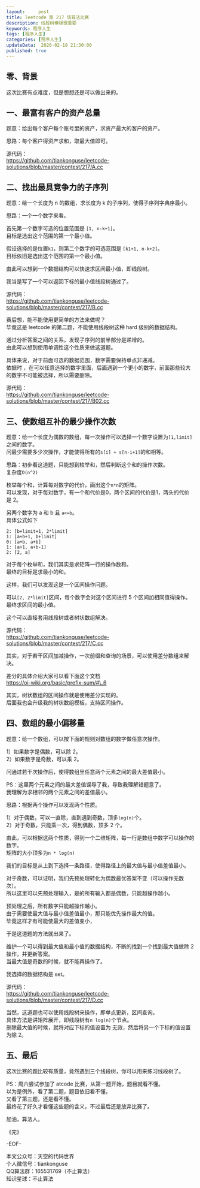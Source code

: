 ```yaml
---   
layout:     post  
title: leetcode 第 217 场算法比赛  
description: 线段树模板很重要  
keywords: 程序人生  
tags: [程序人生]    
categories: [程序人生]  
updateData:  2020-02-18 21:30:00  
published: true  
---  
```



## 零、背景  


这次比赛有点难度，但是想想还是可以做出来的。  


## 一、最富有客户的资产总量  


题意：给出每个客户每个账号里的资产，求资产最大的客户的资产。  


思路：每个客户得资产求和，取最大值即可。  


源代码：  
https://github.com/tiankonguse/leetcode-solutions/blob/master/contest/217/A.cc  



## 二、找出最具竞争力的子序列  


题意：给一个长度为 n 的数组，求长度为 k 的子序列，使得子序列字典序最小。  


思路：一个一个数字来看。  


首先第一个数字可选的位置范围是 `[1, n-k+1]`。  
目标是选出这个范围的第一个最小值。  


假设选择的是位置`k1`，则第二个数字的可选范围是 `[k1+1, n-k+2]`。  
目标依旧是选出这个范围的第一个最小值。  


由此可以想到一个数据结构可以快速求区间最小值，即线段树。  


我当是写了一个可以返回下标的最小值线段树通过了。   


源代码：  
https://github.com/tiankonguse/leetcode-solutions/blob/master/contest/217/B.cc  


赛后想，能不能使用更简单的方法来做呢？  
毕竟这是 leetcode 的第二题，不能使用线段树这种 hard 级别的数据结构。  


通过分析答案之间的关系，发现子序列的前半部分是递增的。  
由此可以想到使用单调性这个性质来做这道题。  


具体来说，对于前面可选的数据范围，数字需要保持单点非递减。  
依据时 ，在可以任意选择的数字里面，后面遇到一个更小的数字，前面那些较大的数字不可能被选择，所以需要删除。  



源代码：  
https://github.com/tiankonguse/leetcode-solutions/blob/master/contest/217/B02.cc  


## 三、使数组互补的最少操作次数  


题意：给一个长度为偶数的数组，每一次操作可以选择一个数字设置为`[1,limit]`之间的数字。  
问最少需要多少次操作，才能使得所有的`s[i] + s[n-i+1]`的和相等。  


思路：初步看这道题，只能想到枚举和，然后判断这个和的操作次数。  
复杂度`O(n^2)`  


枚举每个和，计算每对数字的代价，画出这个`n*n`的矩阵。  
可以发现，对于每对数字，有一个和代价是0，两个区间的代价是1，两头的代价是 2。  


另两个数字为 a 和 b 且 `a<=b`。  
具体公式如下  


```
2: [b+limit+1, 2*limit]
1: [a+b+1, b+limit]
0: [a+b, a+b]
1: [a+1, a+b-1]
2: [2, a]
```


对于每个枚举和，我们其实是求矩阵一行的操作数和。  
最终的目标是求最小的和。  


这样，我们可以发现这是一个区间操作问题。  


可以`[2, 2*limit]`区间，每个数字会对这个区间进行 5 个区间加相同值得操作。  
最终求区间的最小值。  


这个可以直接套用线段树或者树状数组解决。  


源代码：  
https://github.com/tiankonguse/leetcode-solutions/blob/master/contest/217/C.cc  


其实，对于若干区间加减操作，一次前缀和查询的场景，可以使用差分数组来解决。  


差分的具体介绍大家可以看下面这个文档  
https://oi-wiki.org/basic/prefix-sum/#\_6  


其实，树状数组的区间操作就是使用差分实现的。  
后面我也会升级我的树状数组模板，支持区间操作。  


## 四、数组的最小偏移量    


题意：给一个数组，可以按下面的规则对数组的数字做任意次操作。  


1）如果数字是偶数，可以除 2。  
2）如果数字是奇数，可以乘 2。  


问通过若干次操作后，使得数组里任意两个元素之间的最大差值最小。  


PS：这里两个元素之间的最大差值误导了我，导致我理解错题意了。  
我理解为求相邻的两个元素之间的差值最小。  


思路：根据两个操作可以发现两个性质。  


1）对于偶数，可以一直除，直到遇到奇数，顶多`log(n)`个。  
2）对于奇数，只能乘一次，得到偶数，顶多 2 个。  


由此，可以根据这两个性质，得到一个二维矩阵，每一行是数组中数字可以操作的数字。  
矩阵的大小顶多为`n * log(n)`  


我们的目标是从上到下选择一条路径，使得路径上的最大值与最小值差值最小。  


对于奇数，可以证明，我们先预处理转化为偶数最优答案不变（可以操作无数次）。  
所以这里可以先预处理输入，是的所有输入都是偶数，只能越操作越小。  


预处理之后，所有数字只能越操作越小。  
由于需要使最大值与最小值差值最小，那只能优先操作最大的值。  
毕竟这样才有可能使最大的差值变小，  


于是这道题的方法就出来了。  


维护一个可以得到最大值和最小值的数据结构，不断的找到一个找到最大值做除 2 操作，并更新答案。  
当最大值是奇数的时候，就不能再操作了。  


我选择的数据结构是 set。  


源代码：  
https://github.com/tiankonguse/leetcode-solutions/blob/master/contest/217/D.cc  


当然，这道题也可以使用线段树来操作，即单点更新，区间查询。  
具体方法是讲矩阵展开，即线段树有`n log(n)`个节点。  
删除最大值的时候，就将对应下标的值设置为 无效，然后将另一个下标的值设置为除 2。  


## 五、最后  


这次比赛的题比较有质量，竟然遇到三个线段树，你可以用来练习线段树了。  


PS：周六尝试参加了 atcode 比赛，从第一题开始，题目就看不懂。  
以为是例外，看了第二题，题目依旧看不懂。  
又看了第三题，还是看不懂。  
最终花了好久才看懂这些题的含义，不过最后还是放弃比赛了。  


加油，算法人。  


《完》  


-EOF-  



本文公众号：天空的代码世界  
个人微信号：tiankonguse  
QQ算法群：165531769（不止算法）  
知识星球：不止算法  

